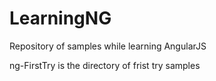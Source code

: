 # LearningNG
Repository of samples while learning AngularJS

ng-FirstTry is the directory of frist try samples
